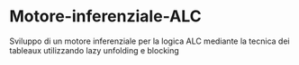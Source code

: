 # Motore-inferenziale-ALC
Sviluppo di un motore inferenziale per la logica ALC mediante la tecnica dei tableaux utilizzando lazy unfolding e blocking
